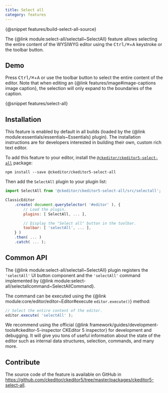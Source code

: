 ```yaml
---
title: Select all
category: features
---
```


{@snippet features/build-select-all-source}

The {@link module:select-all/selectall~SelectAll} feature allows selecting the entire content of the WYSIWYG editor using the <kbd>Ctrl/⌘</kbd>+<kbd>A</kbd> keystroke or the toolbar button.

## Demo

Press <kbd>Ctrl/⌘</kbd>+<kbd>A</kbd> or use the toolbar button to select the entire content of the editor. Note that when editing an {@link features/image#image-captions image caption}, the selection will only expand to the boundaries of the caption.

{@snippet features/select-all}

## Installation

<info-box info>
	This feature is enabled by default in all builds (loaded by the {@link module:essentials/essentials~Essentials} plugin). The installation instructions are for developers interested in building their own, custom rich text editor.
</info-box>

To add this feature to your editor, install the [`@ckeditor/ckeditor5-select-all`](https://www.npmjs.com/package/@ckeditor/ckeditor5-select-all) package:

```
npm install --save @ckeditor/ckeditor5-select-all
```

Then add the `SelectAll` plugin to your plugin list:

```js
import SelectAll from '@ckeditor/ckeditor5-select-all/src/selectall';

ClassicEditor
	.create( document.querySelector( '#editor' ), {
		// Load the plugin.
		plugins: [ SelectAll, ... ],

		// Display the "Select all" button in the toolbar.
		toolbar: [ 'selectAll', ... ],
	} )
	.then( ... )
	.catch( ... );
```

## Common API

The {@link module:select-all/selectall~SelectAll} plugin registers the `'selectAll'` UI button component and the `'selectAll'` command implemented by {@link module:select-all/selectallcommand~SelectAllCommand}.

The command can be executed using the {@link module:core/editor/editor~Editor#execute `editor.execute()`} method:

```js
// Select the entire content of the editor.
editor.execute( 'selectAll' );
```

<info-box>
	We recommend using the official {@link framework/guides/development-tools#ckeditor-5-inspector CKEditor 5 inspector} for development and debugging. It will give you tons of useful information about the state of the editor such as internal data structures, selection, commands, and many more.
</info-box>

## Contribute

The source code of the feature is available on GitHub in https://github.com/ckeditor/ckeditor5/tree/master/packages/ckeditor5-select-all.
